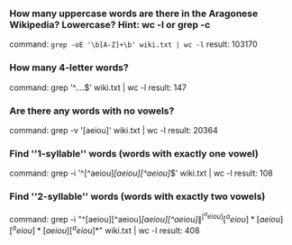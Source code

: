 ### How many uppercase words are there in the Aragonese Wikipedia? Lowercase? Hint: wc -l or grep -c

command: `grep -oE '\b[A-Z]+\b' wiki.txt | wc -l`
result: 103170

### How many 4-letter words?

command: grep '^....$' wiki.txt | wc -l
result: 147

### Are there any words with no vowels?

command: grep -v '[aeiou]' wiki.txt | wc -l
result: 20364

### Find ''1-syllable'' words (words with exactly one vowel)

command: grep -i '^[^aeiou]_[aeiou][^aeiou]_$' wiki.txt | wc -l
result: 108

### Find ''2-syllable'' words (words with exactly two vowels)

command: grep -i "^[aeiou][^aeiou]_[aeiou][^aeiou]_$\|^[^aeiou][^aeiou]*[aeiou][^aeiou]*[aeiou][^aeiou]*$" wiki.txt | wc -l
result: 408

